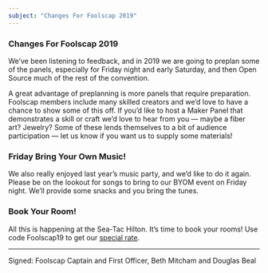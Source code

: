 ```yaml
---
subject: "Changes For Foolscap 2019"
---
```



### Changes For Foolscap 2019

We’ve been listening to feedback, and in 2019 we are going to preplan some of the panels, especially for Friday night and early Saturday, and then Open Source much of the rest of the convention.

A great advantage of preplanning is more panels that require preparation.  Foolscap members include many skilled creators and we’d love to have a chance to show some of this off. If you’d like to host a Maker Panel that demonstrates a skill or craft we’d love to hear from you — maybe a fiber art? Jewelry? Some of these lends themselves to a bit of audience participation — let us know if you want us to supply some materials!



### Friday Bring Your Own Music!

We also really enjoyed last year’s music party, and we’d like to do it again. Please be on the lookout for songs to bring to our BYOM event on Friday night. We’ll provide some snacks and you bring the tunes. 


### Book Your Room!

All this is happening at the Sea-Tac Hilton. It’s time to book your rooms! Use code Foolscap19 to get our [special rate](https://book.passkey.com/go/foolscap2019).

---

Signed: Foolscap Captain and First Officer, Beth Mitcham and Douglas Beal
